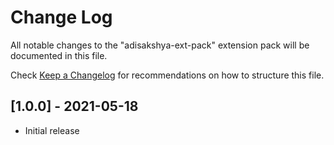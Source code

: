 # Change Log

All notable changes to the "adisakshya-ext-pack" extension pack will be documented in this file.

Check [Keep a Changelog](http://keepachangelog.com/) for recommendations on how to structure this file.

## [1.0.0] - 2021-05-18

- Initial release
